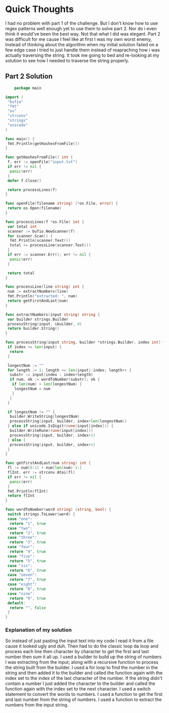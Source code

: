 # Quick Thoughts

I had no problem with part 1 of the challenge. But I don't know how to use regex patterns well enough yet to use them to solve part 2. Nor do i even think it would've been the best way. Not that what I did was elegant. Part 2 was difficult for me cause I feel like at first I was my own worst enemy, Instead of thinking about the algorithm when my initial solution failed on a few edge case i tried to just handle them instead of reapraching how i was actually traversing the string. It took me going to bed and re-looking at my solution to see how I needed to traverse the string properly.

## Part 2 Solution

```go
    package main

import (
 "bufio"
 "fmt"
 "os"
 "strconv"
 "strings"
 "unicode"
)

func main() {
 fmt.Println(getHashesFromFile())
}

func getHashesFromFile() int {
 f, err := openFile("input.txt")
 if err != nil {
  panic(err)
 }
 defer f.Close()

 return processLines(f)
}

func openFile(filename string) (*os.File, error) {
 return os.Open(filename)
}

func processLines(f *os.File) int {
 var total int
 scanner := bufio.NewScanner(f)
 for scanner.Scan() {
  fmt.Println(scanner.Text())
  total += processLine(scanner.Text())
 }
 if err := scanner.Err(); err != nil {
  panic(err)
 }

 return total
}

func processLine(line string) int {
 num := extractNumbers(line)
 fmt.Println("extracted: ", num)
 return getFirstAndLast(num)
}

func extractNumbers(input string) string {
 var builder strings.Builder
 processString(input, &builder, 0)
 return builder.String()
}

func processString(input string, builder *strings.Builder, index int) {
 if index >= len(input) {
  return
 }

 longestNum := ""
 for length := 1; length <= len(input)-index; length++ {
  substr := input[index : index+length]
  if num, ok := wordToNumber(substr); ok {
   if len(num) > len(longestNum) {
    longestNum = num
   }
  }
 }

 if longestNum != "" {
  builder.WriteString(longestNum)
  processString(input, builder, index+len(longestNum))
 } else if unicode.IsDigit(rune(input[index])) {
  builder.WriteRune(rune(input[index]))
  processString(input, builder, index+1)
 } else {
  processString(input, builder, index+1)
 }
}

func getFirstAndLast(num string) int {
 fl := num[0:1] + num[len(num)-1:]
 flInt, err := strconv.Atoi(fl)
 if err != nil {
  panic(err)
 }
 fmt.Println(flInt)
 return flInt
}

func wordToNumber(word string) (string, bool) {
 switch strings.ToLower(word) {
 case "one":
  return "1", true
 case "two":
  return "2", true
 case "three":
  return "3", true
 case "four":
  return "4", true
 case "five":
  return "5", true
 case "six":
  return "6", true
 case "seven":
  return "7", true
 case "eight":
  return "8", true
 case "nine":
  return "9", true
 default:
  return "", false
 }
}
```

### Explanation of my solution

So instead of just pasting the input text into my code I read it from a file cause it looked ugly and duh. Then had to do the classic loop da loop and process each line then character by character to get the first and last number then sum it all up. I used a builder to build up the string of numbers I was extracting from the input; along with a recursive function to process the string built from the builder. I used a for loop to find the number in the string and then added it to the builder and called the function again with the index set to the index of the last character of the number. If the string didn't contain a number I just added the character to the builder and called the function again with the index set to the next character. I used a switch statement to convert the words to numbers. I used a function to get the first and last number from the string of numbers. I used a function to extract the numbers from the input string.
